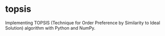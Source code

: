 # topsis
Implementing TOPSIS (Technique for Order Preference by Similarity to Ideal Solution) algorithm with Python and NumPy.
